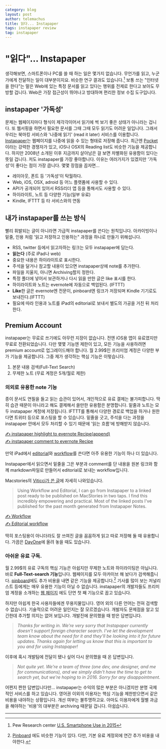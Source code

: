 ```yaml
--- 
category: blog
layout: post
author: telemachus
title: 읽다... Instapaper
tags: instapaper review
tag: instapaper
--- 
```




# "읽다"… Instapaper

 생각해보면, 스마트폰이나 PC를 쓸 때 하는 일은 몇가지 없습니다. 무언가를 읽고, 누군가에게 전달하는 일이 대부분이지요. 비슷한 연구 결과도 있습니다.[^1] 보통 쓰는 "인터넷을 한다"는 말은 Web에 있는 특정 문서를 읽고 있다는 행위를 전제로 한다고 보아도 무방할 겁니다. Web은 가장 접근성이 뛰어나고 방대하며 편리한 정보 수집 도구입니다.

## instapaper '가독성'

 문제는 웹페이지마다 형식이 제각각이어서 읽기에 썩 보기 좋은 상태가 아니라는 겁니다. 또 웹서핑을 하면서 필요한 문서를 그때 그때 모두 읽기도 어려운 일입니다. 그래서 우리는 북마킹 서비스와 '나중에 읽기' (read it later) 서비스를 이용합니다.
[Instapaper](https://www.instapaper.com/)는 웹페이지를 나중에 읽을 수 있는 형태로 저장해 줍니다. 최근엔 [Pocket](https://getpocket.com/) 이라는 강력한 경쟁자가 있고, iOS나 OSX의 Reading list도 비슷한 기능을 제공합니다. 하지만 2008년 소개된 이후 지금까지 살아남은 걸 보면 차별화된 유용함이 있다는 뜻일 겁니다. 저도 instapaper를 가장 좋아합니다. 이유는 여러가지가 있겠지만 '가독성'이 좋다는 점이 가장 큽니다. 몇몇 장점을 꼽자면…

- 레이아웃, 폰트 등 '가독성'이 탁월하다.
- Web, iOS, OSX, adroid 등 어느 플랫폼에 사용할 수 있다.
- API가 공개되어 있어서 RSS리더 앱 등을 통해서도 사용할 수 있다.
- 하이라이트, 노트 등 다양한 기능(일부 유료)
- Kindle, IFTTT 등 타 서비스와의 연동

## 내가 instapaper를 쓰는 방식

빨리 휘발되는 글이 아니라면 가급적 instapaper를 쓴다는 원칙입니다. 아카이빙이나 밑줄, 인용 처럼 '읽고 저장하고 인용하는" 과정을 하나로 만들기 위해섭니다.

- RSS, twitter 등에서 읽고자하는 링크는 모두 instapaper에 담는다.
- **읽는다** (주로 iPad나 web)
- 중요한 내용은 하이라이트로 표시한다. 
- 주석을 달거나 참고할 내용이 있으면 instapaper상에 note를 추가한다. 
- 파일을 지울지, 아니면 Archiving할지 정한다.
- 특정 폴더에 넣어서 보관하거나 다시 읽을 만한 글은 like 표시를 한다.
- 하이라이트와 노트는 evernote에 자동으로 백업된다. (IFTTT)
- **Like**한 글은 evernote엔 전문이, pinboard엔 링크가 저장되며 Kindle 기기로도 보내진다.(IFTTT)
- 필요에 따라 인용과 노트를 iPad의 editorial로 보내서 별도의 가공을 거친 뒤 처리한다. 

## Premium Account
instapaper는 무료로 쓰기에도 아무런 지장이 없습니다. 전엔 iOS용 앱이 유료였지만 무료로 전환되었습니다. 다만 몇몇 기능엔 제한이 있고, 모든 기능을 사용하려면 premium account로 업그레이드해야 합니다.  월 2.99$인 프리미엄 계정은 다양한 부가 기능을 제공합니다. 그중 제가 생각하는 핵심 기능은 이렇습니다.

1. 본문 내용 검색(Full-Text Search)
2. 무제한 노트 (무료 계정은 5개/월로 제한)


### 의외로 유용한 note 기능

종이 문서도 연필을 들고 읽는 습관이 있어서, 개인적으로 유료 결제는 불가피합니다. 딱히 습관 때문이 아니라고 해도 결제해서 쓸만한 유용함은 분명합니다. 밑줄과 노트는 모두 instapaper 계정에 저장됩니다. IFTTT를 통해서 다양한 경로로 백업을 하거나 원한다면 트위터 등으로 포스팅을 할 수 있습니다. 밑줄을 긋고, 주석을 다는 과정을 instapaper 안에서 모두 처리할 수 있기 때문에 '읽는 흐름'에 방해받지 않습니다.

[✍ instapaper highlight to evernote Recipe(append)](https://ifttt.com/recipes/182874-append-instapaper-highlights-to-evernote)    
[✍ instapaper comment to evernote Recipe](https://ifttt.com/recipes/297123-append-instapaper-comments-to-a-note-on-evernote)    

만약 iPad에서 [editorial](https://itunes.apple.com/us/app/editorial/id673907758?mt=8&uo=4&at=10l4tL&ct=searchlink)와 [workflow](https://itunes.apple.com/us/app/workflow-powerful-automation/id915249334?mt=8&uo=4&at=10l4tL&ct=searchlink)를 쓴다면 아주 유용한 기능이 하나 더 있습니다.

Instapaper에서 읽으면서 밑줄을 그은 부분과 comment를 단 내용을 원본 링크와 함께 markdown파일로 만들어서 editorial로 보내는 workflow입니다.

Macstories의 [Viticci가 쓴 글](https://www.macstories.net/ios/instapaper-launches-notes-bringing-annotations-to-articles/)에 자세히 나와있습니다.

> Using Workflow and Editorial, I can go from Instapaper to a linked post ready to be published on MacStories in two taps. I find this incredibly empowering and practical. Most of the linked posts I've published for the past month generated from Instapaper Notes.

[✍  Workflow](https://workflow.is/workflows/2dc099451f064056bf9e492b5a518d8b)    
[✍  Editorial workflow](http://www.editorial-workflows.com/workflow/4962768541188096/V59ideK9eVY)   

 딱히 포스팅용이 아니더라도 잘 쓰여진 글을 꼼꼼하게 읽고 따로 저장해 둘 때 유용합니다. 가끔은 [DayOne](https://itunes.apple.com/us/app/day-one-journal-notes-diary/id421706526?mt=8&uo=4&at=10l4tL&ct=searchlink)에 올려 놓을 때도 있습니다.


### 아쉬운 유료 구독.

월 2.99$의 유료 구독의 핵심 기능은 아쉽지만 무제한 노트와 하이라이팅은 아닙니다. 바로 **Full-Text-search 기능**입니다. 웹페이지를 모두 아카이브 해 놨다가 검색해줍니다. [pinboard](https://pinboard.in/upgrade/)에도 추가 비용을 내면 같은 기능을 제공합니다.[^2] 기사를 많이 보는 저널리스트 등에게는 매우 유용한 기능이 아닐 수 없습니다.  instapaper의 개발자들도 프리미엄 계정을 소개하는 [웹 페이지](https://www.instapaper.com/premium) 에도 단연 첫 째 기능으로 꼽고 있습니다.

하지만 아쉽게 한국 사용자들에겐 무용지물입니다. 영어 외의 다른 언어는 전혀 검색할 수 없습니다. 기술적으로 어려운 일인지는 잘 모르겠습니다. 개발자도 문제점을 알고 있긴한데 추가할 의지는 없어 보입니다. 개발진에 문의했을 때 받은 답변입니다.

> *Thanks for writing in. We're very sorry that Instapaper currently doesn't support foreign character search. I've let the development team know about the need for it and they'll be looking into it for future updates. Thanks again for letting us know that this is important to you and for using Instapaper!*

이후에 혹시 개발팀에 전달이 됐나 싶어 다시 문의했을 때 온 답변입니다. 

> *Not quite yet. We're a team of three (one dev, one designer, and me for communications), and we simply didn't have the time to get to search yet, but we're hoping to in 2016. Sorry for any disappointment.*

어쩐지 짠한 답변입니다만… instapaper는 수익의 많은 부분은 아니겠지만 분명 국제적인 서비스를 하고 있습니다. 영어권 이외의 이용자는 핵심 기능을 제한받으면서 같은 비용을 내야하는 상황입니다. 개선 여부는 불투명하고요. 아마도 이용자에게 월별 과금을 해야하는 '비용'의 대부분은 archiving 때문일 겁니다. 아쉽습니다.

-------------    

[^1]: Pew Research center [U.S. Smartphone Use in 2015](http://www.pewinternet.org/2015/04/01/us-smartphone-use-in-2015/)   

[^2]: [Pinboard](https://pinboard.in/upgrade/) 에도 비슷한 기능이 있다. 다만, 기본 유료 계정외에 연간 추가 비용을 내야한다.
